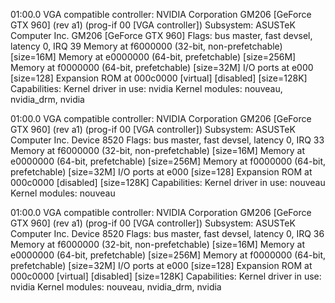 01:00.0 VGA compatible controller: NVIDIA Corporation GM206 [GeForce GTX 960] (rev a1) (prog-if 00 [VGA controller])
        Subsystem: ASUSTeK Computer Inc. GM206 [GeForce GTX 960]
        Flags: bus master, fast devsel, latency 0, IRQ 39
        Memory at f6000000 (32-bit, non-prefetchable) [size=16M]
        Memory at e0000000 (64-bit, prefetchable) [size=256M]
        Memory at f0000000 (64-bit, prefetchable) [size=32M]
        I/O ports at e000 [size=128]
        Expansion ROM at 000c0000 [virtual] [disabled] [size=128K]
        Capabilities: <access denied>
        Kernel driver in use: nvidia
        Kernel modules: nouveau, nvidia_drm, nvidia

01:00.0 VGA compatible controller: NVIDIA Corporation GM206 [GeForce GTX 960] (rev a1) (prog-if 00 [VGA controller])
        Subsystem: ASUSTeK Computer Inc. Device 8520
        Flags: bus master, fast devsel, latency 0, IRQ 33
        Memory at f6000000 (32-bit, non-prefetchable) [size=16M]
        Memory at e0000000 (64-bit, prefetchable) [size=256M]
        Memory at f0000000 (64-bit, prefetchable) [size=32M]
        I/O ports at e000 [size=128]
        Expansion ROM at 000c0000 [disabled] [size=128K]
        Capabilities: <access denied>
        Kernel driver in use: nouveau
        Kernel modules: nouveau


01:00.0 VGA compatible controller: NVIDIA Corporation GM206 [GeForce GTX 960] (rev a1) (prog-if 00 [VGA controller])
        Subsystem: ASUSTeK Computer Inc. Device 8520
        Flags: bus master, fast devsel, latency 0, IRQ 36
        Memory at f6000000 (32-bit, non-prefetchable) [size=16M]
        Memory at e0000000 (64-bit, prefetchable) [size=256M]
        Memory at f0000000 (64-bit, prefetchable) [size=32M]
        I/O ports at e000 [size=128]
        Expansion ROM at 000c0000 [virtual] [disabled] [size=128K]
        Capabilities: <access denied>
        Kernel driver in use: nvidia
        Kernel modules: nouveau, nvidia_drm, nvidia
